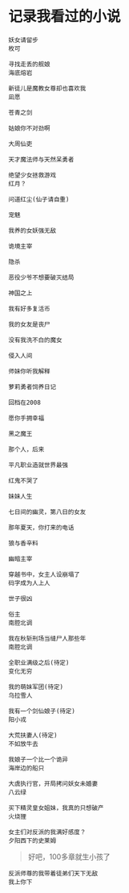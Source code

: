 # 记录我看过的小说


<!--more-->


```
妖女请留步
枚可
```
```
寻找走丢的舰娘
海底熔岩
```
```
新徒儿是魔教女尊却也喜欢我
凪愿
``` 
```
苍青之剑

```
```
姑娘你不对劲啊

```
```
大周仙吏

```
```
天才魔法师与天然呆勇者

```
```
绝望少女拯救游戏
红月？
```
```
问道红尘(仙子请自重)

```
```
宠魅

```
```
我养的女妖强无敌

```
```
诡境主宰

```
```
隐杀

```
```
恶役少爷不想要破灭结局

```
```
神国之上

```
```
我有好多复活币

```
```
我的女友是丧尸

```
```
没有我洗不白的魔女

```
```
侵入人间

```
```
师妹你听我解释

```
```
萝莉勇者饲养日记

```
```
回档在2008

```
```
愿你手拥幸福

```
```
黑之魔王

```
```
那个人，后来

```
```
平凡职业造就世界最强

```
```
红鬼不哭了

```
```
妹妹人生

```
```
七日间的幽灵，第八日的女友

```
```
那年夏天，你打来的电话

```
```
狼与香辛料

```
```
幽暗主宰

```
```
穿越书中，女主人设崩塌了
码字成为人上人
```
```
世子很凶
```
```
俗主
南腔北调
```

```
我在秋斩刑场当缝尸人那些年
南腔北调
```
```
全职业满级之后(待定)
变化无穷
```
```
我的萌妹军团(待定)
乌拉雪人
```
```
我有一个剑仙娘子(待定)
阳小戎
```
```
大荒扶妻人(待定)
不如放牛去
```
```
我娘子一个比一个诡异
海岸边的船只
```
```
大虞执行官，开局拷问妖女未婚妻
八云绿
```
```
买下精灵皇女姐妹，我真的只想破产
火烧狸
```
```
女主们对反派的我满好感度？
夕阳西下的史莱姆
```
> 好吧，100多章就生小孩了

```
反派师尊的我带着徒弟们天下无敌
我上你下
```

